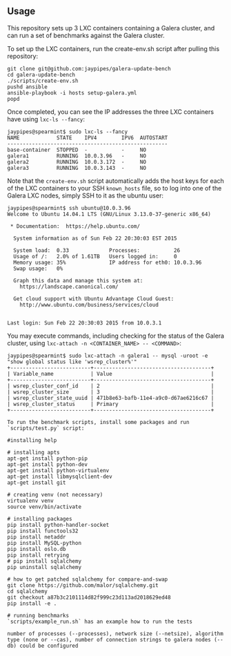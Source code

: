 Usage
-----

This repository sets up 3 LXC containers containing a Galera cluster, and
can run a set of benchmarks against the Galera cluster.

To set up the LXC containers, run the create-env.sh script after pulling
this repository:

```
git clone git@github.com:jaypipes/galera-update-bench
cd galera-update-bench
./scripts/create-env.sh
pushd ansible
ansible-playbook -i hosts setup-galera.yml
popd
```

Once completed, you can see the IP addresses the three LXC containers
have using `lxc-ls --fancy`:

```
jaypipes@spearmint$ sudo lxc-ls --fancy
NAME            STATE    IPV4        IPV6  AUTOSTART  
----------------------------------------------------
base-container  STOPPED  -           -     NO         
galera1         RUNNING  10.0.3.96   -     NO         
galera2         RUNNING  10.0.3.172  -     NO         
galera3         RUNNING  10.0.3.143  -     NO
```

Note that the `create-env.sh` script automatically adds the host keys
for each of the LXC containers to your SSH `known_hosts` file, so to
log into one of the Galera LXC nodes, simply SSH to it as the ubuntu user:

```
jaypipes@spearmint$ ssh ubuntu@10.0.3.96
Welcome to Ubuntu 14.04.1 LTS (GNU/Linux 3.13.0-37-generic x86_64)

 * Documentation:  https://help.ubuntu.com/

  System information as of Sun Feb 22 20:30:03 EST 2015

  System load:  0.33             Processes:           26
  Usage of /:   2.0% of 1.61TB   Users logged in:     0
  Memory usage: 35%              IP address for eth0: 10.0.3.96
  Swap usage:   0%

  Graph this data and manage this system at:
    https://landscape.canonical.com/

  Get cloud support with Ubuntu Advantage Cloud Guest:
    http://www.ubuntu.com/business/services/cloud


Last login: Sun Feb 22 20:30:03 2015 from 10.0.3.1
```

You may execute commands, including checking for the status of
the Galera cluster, using `lxc-attach -n <CONTAINER_NAME> -- <COMMAND>`:

```
jaypipes@spearmint$ sudo lxc-attach -n galera1 -- mysql -uroot -e "show global status like 'wsrep_cluster%'" 
+--------------------------+--------------------------------------+
| Variable_name            | Value                                |
+--------------------------+--------------------------------------+
| wsrep_cluster_conf_id    | 2                                    |
| wsrep_cluster_size       | 3                                    |
| wsrep_cluster_state_uuid | 471b8e63-bafb-11e4-a9c0-d67ae6216c67 |
| wsrep_cluster_status     | Primary                              |
+--------------------------+--------------------------------------+
```

```
To run the benchmark scripts, install some packages and run `scripts/test.py` script:

#installing help

# installing apts
apt-get install python-pip
apt-get install python-dev
apt-get install python-virtualenv
apt-get install libmysqlclient-dev
apt-get install git

# creating venv (not necessary)
virtualenv venv
source venv/bin/activate

# installing packages
pip install python-handler-socket
pip install functools32
pip install netaddr
pip install MySQL-python
pip install oslo.db
pip install retrying
# pip install sqlalchemy
pip uninstall sqlalchemy

# how to get patched sqlalchemy for compare-and-swap
git clone https://github.com/malor/sqlalchemy.git
cd sqlalchemy
git checkout a87b3c2101114d82f999c23d113ad2018629ed48
pip install -e .

# running benchmarks
`scripts/example_run.sh` has an example how to run the tests

number of processes (--processes), network size (--netsize), algorithm type (none or --cas), number of connection strings to galera nodes (--db) could be configured
```
